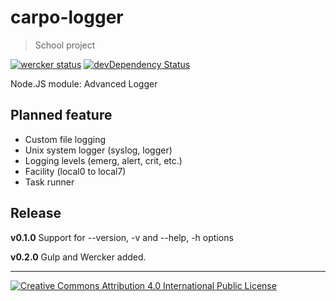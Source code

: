 carpo-logger
============
> School project

[![wercker status](https://app.wercker.com/status/634866230fc176768624a0f3c656f435/m "wercker status")](https://app.wercker.com/project/bykey/634866230fc176768624a0f3c656f435)
[![devDependency Status](https://david-dm.org/markoham/carpo-logger/dev-status.svg)](https://david-dm.org/markoham/carpo-logger#info=devDependencies)

Node.JS module: Advanced Logger

Planned feature
---------------
* Custom file logging
* Unix system logger (syslog, logger)
* Logging levels (emerg, alert, crit, etc.)
* Facility (local0 to local7)
* Task runner

Release
-------
**v0.1.0** Support for --version, -v and --help, -h options

**v0.2.0** Gulp and Wercker added.

- - -

[![Creative Commons Attribution 4.0 International Public License](https://i.creativecommons.org/l/by/4.0/88x31.png "Creative Commons Attribution 4.0 International Public License")](http://creativecommons.org/licenses/by/4.0/)
